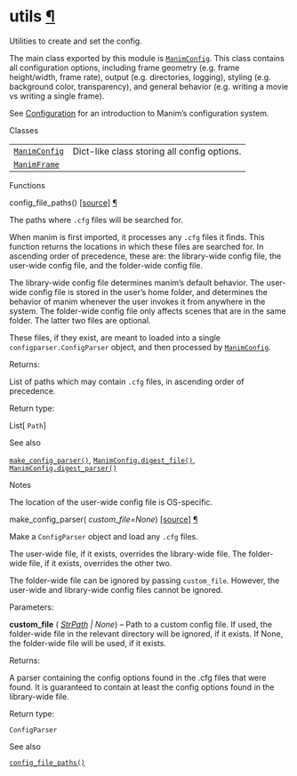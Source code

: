 # utils [¶](https://docs.manim.community/en/stable/reference/manim._config.utils.html\#module-manim._config.utils "Link to this heading")

Utilities to create and set the config.

The main class exported by this module is [`ManimConfig`](https://docs.manim.community/en/stable/reference/manim._config.utils.ManimConfig.html#manim._config.utils.ManimConfig "manim._config.utils.ManimConfig"). This class
contains all configuration options, including frame geometry (e.g. frame
height/width, frame rate), output (e.g. directories, logging), styling
(e.g. background color, transparency), and general behavior (e.g. writing a
movie vs writing a single frame).

See [Configuration](https://docs.manim.community/en/stable/guides/configuration.html) for an introduction to Manim’s configuration system.

Classes

|     |     |
| --- | --- |
| [`ManimConfig`](https://docs.manim.community/en/stable/reference/manim._config.utils.ManimConfig.html#manim._config.utils.ManimConfig "manim._config.utils.ManimConfig") | Dict-like class storing all config options. |
| [`ManimFrame`](https://docs.manim.community/en/stable/reference/manim._config.utils.ManimFrame.html#manim._config.utils.ManimFrame "manim._config.utils.ManimFrame") |  |

Functions

config\_file\_paths() [\[source\]](https://docs.manim.community/en/stable/_modules/manim/_config/utils.html#config_file_paths) [¶](https://docs.manim.community/en/stable/reference/manim._config.utils.html#manim._config.utils.config_file_paths "Link to this definition")

The paths where `.cfg` files will be searched for.

When manim is first imported, it processes any `.cfg` files it finds. This
function returns the locations in which these files are searched for. In
ascending order of precedence, these are: the library-wide config file, the
user-wide config file, and the folder-wide config file.

The library-wide config file determines manim’s default behavior. The
user-wide config file is stored in the user’s home folder, and determines
the behavior of manim whenever the user invokes it from anywhere in the
system. The folder-wide config file only affects scenes that are in the
same folder. The latter two files are optional.

These files, if they exist, are meant to loaded into a single
`configparser.ConfigParser` object, and then processed by
[`ManimConfig`](https://docs.manim.community/en/stable/reference/manim._config.utils.ManimConfig.html#manim._config.utils.ManimConfig "manim._config.utils.ManimConfig").

Returns:

List of paths which may contain `.cfg` files, in ascending order of
precedence.

Return type:

List\[ `Path`\]

See also

[`make_config_parser()`](https://docs.manim.community/en/stable/reference/manim._config.utils.html#manim._config.utils.make_config_parser "manim._config.utils.make_config_parser"), [`ManimConfig.digest_file()`](https://docs.manim.community/en/stable/reference/manim._config.utils.ManimConfig.html#manim._config.utils.ManimConfig.digest_file "manim._config.utils.ManimConfig.digest_file"), [`ManimConfig.digest_parser()`](https://docs.manim.community/en/stable/reference/manim._config.utils.ManimConfig.html#manim._config.utils.ManimConfig.digest_parser "manim._config.utils.ManimConfig.digest_parser")

Notes

The location of the user-wide config file is OS-specific.

make\_config\_parser( _custom\_file=None_) [\[source\]](https://docs.manim.community/en/stable/_modules/manim/_config/utils.html#make_config_parser) [¶](https://docs.manim.community/en/stable/reference/manim._config.utils.html#manim._config.utils.make_config_parser "Link to this definition")

Make a `ConfigParser` object and load any `.cfg` files.

The user-wide file, if it exists, overrides the library-wide file. The
folder-wide file, if it exists, overrides the other two.

The folder-wide file can be ignored by passing `custom_file`. However,
the user-wide and library-wide config files cannot be ignored.

Parameters:

**custom\_file** ( [_StrPath_](https://docs.manim.community/en/stable/reference/manim.typing.html#manim.typing.StrPath "manim.typing.StrPath") _\|_ _None_) – Path to a custom config file. If used, the folder-wide file in the
relevant directory will be ignored, if it exists. If None, the
folder-wide file will be used, if it exists.

Returns:

A parser containing the config options found in the .cfg files that
were found. It is guaranteed to contain at least the config options
found in the library-wide file.

Return type:

`ConfigParser`

See also

[`config_file_paths()`](https://docs.manim.community/en/stable/reference/manim._config.utils.html#manim._config.utils.config_file_paths "manim._config.utils.config_file_paths")